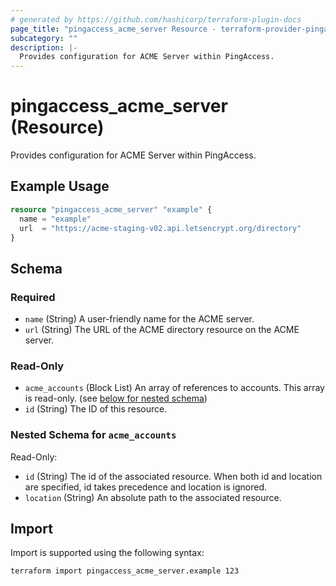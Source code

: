 ```yaml
---
# generated by https://github.com/hashicorp/terraform-plugin-docs
page_title: "pingaccess_acme_server Resource - terraform-provider-pingaccess"
subcategory: ""
description: |-
  Provides configuration for ACME Server within PingAccess.
---
```


# pingaccess_acme_server (Resource)

Provides configuration for ACME Server within PingAccess.

## Example Usage

```terraform
resource "pingaccess_acme_server" "example" {
  name = "example"
  url  = "https://acme-staging-v02.api.letsencrypt.org/directory"
}
```

<!-- schema generated by tfplugindocs -->
## Schema

### Required

- `name` (String) A user-friendly name for the ACME server.
- `url` (String) The URL of the ACME directory resource on the ACME server.

### Read-Only

- `acme_accounts` (Block List) An array of references to accounts. This array is read-only. (see [below for nested schema](#nestedblock--acme_accounts))
- `id` (String) The ID of this resource.

<a id="nestedblock--acme_accounts"></a>
### Nested Schema for `acme_accounts`

Read-Only:

- `id` (String) The id of the associated resource. When both id and location are specified, id takes precedence and location is ignored.
- `location` (String) An absolute path to the associated resource.

## Import

Import is supported using the following syntax:

```shell
terraform import pingaccess_acme_server.example 123
```
